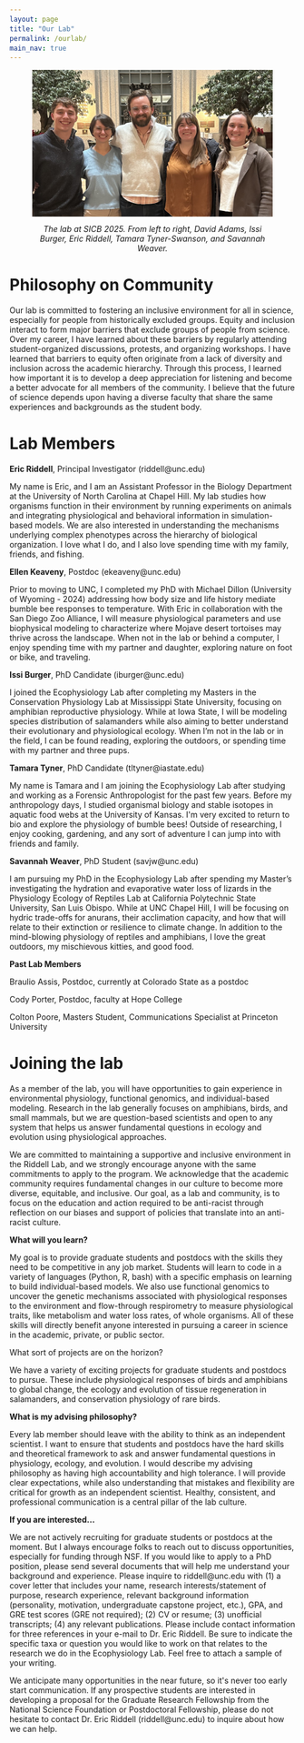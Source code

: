```yaml
---
layout: page
title: "Our Lab"
permalink: /ourlab/
main_nav: true
---
```


<figure style="text-align:center;">
  <img src="/assets/IMG_2118.jpg" alt="Descriptive Alt Text" style="max-width:100%; height:auto;">
  <figcaption style="font-style:italic; margin-top:10px;">The lab at SICB 2025. From left to right, David Adams, Issi Burger, Eric Riddell, Tamara Tyner-Swanson, and Savannah Weaver.</figcaption>
</figure>

<h1 id="Header">Philosophy on Community</h1>
<p>Our lab is committed to fostering an inclusive environment for all in science, especially for people from historically excluded groups.  Equity and inclusion interact to form major barriers that exclude groups of people from science.  Over my career, I have learned about these barriers by regularly attending student-organized discussions, protests, and organizing workshops. I have learned that barriers to equity often originate from a lack of diversity and inclusion across the academic hierarchy. Through this process, I learned how important it is to develop a deep appreciation for listening and become a better advocate for all members of the community. I believe that the future of science depends upon having a diverse faculty that share the same experiences and backgrounds as the student body.</p>

<h1 id="Header">Lab Members</h1>
<p><b>Eric Riddell</b>, Principal Investigator (riddell@unc.edu) </p>
<p>My name is Eric, and I am an Assistant Professor in the Biology Department at the University of North Carolina at Chapel Hill. My lab studies how organisms function in their environment by running experiments on animals and integrating physiological and behavioral information in simulation-based models. We are also interested in understanding the mechanisms underlying complex phenotypes across the hierarchy of biological organization. I love what I do, and I also love spending time with my family, friends, and fishing.</p>

<p><b>Ellen Keaveny</b>, Postdoc (ekeaveny@unc.edu)</p>
<p>Prior to moving to UNC, I completed my PhD with Michael Dillon (University of Wyoming - 2024) addressing how body size and life history mediate bumble bee responses to temperature. With Eric in collaboration with the San Diego Zoo Alliance, I will measure physiological parameters and use biophysical modeling to characterize where Mojave desert tortoises may thrive across the landscape. When not in the lab or behind a computer, I enjoy spending time with my partner and daughter, exploring nature on foot or bike, and traveling.</p>

<p><b>Issi Burger</b>, PhD Candidate (iburger@unc.edu) </p>
<p>I joined the Ecophysiology Lab after completing my Masters in the Conservation Physiology Lab at Mississippi State University, focusing on amphibian reproductive physiology. While at Iowa State, I will be modeling species distribution of salamanders while also aiming to better understand their evolutionary and physiological ecology. When I’m not in the lab or in the field, I can be found reading, exploring the outdoors, or spending time with my partner and three pups.</p>

<p><b>Tamara Tyner</b>, PhD Candidate (tltyner@iastate.edu)</p>
<p>My name is Tamara and I am joining the Ecophysiology Lab after studying and working as a Forensic Anthropologist for the past few years. Before my anthropology days, I studied organismal biology and stable isotopes in aquatic food webs at the University of Kansas. I'm very excited to return to bio and explore the physiology of bumble bees! Outside of researching, I enjoy cooking, gardening, and any sort of adventure I can jump into with friends and family.</p>

<p><b>Savannah Weaver</b>, PhD Student (savjw@unc.edu)</p>
<p>I am pursuing my PhD in the Ecophysiology Lab after spending my Master’s investigating the hydration and evaporative water loss of lizards in the Physiology Ecology of Reptiles Lab at California Polytechnic State University, San Luis Obispo. While at UNC Chapel Hill, I will be focusing on hydric trade-offs for anurans, their acclimation capacity, and how that will relate to their extinction or resilience to climate change. In addition to the mind-blowing physiology of reptiles and amphibians, I love the great outdoors, my mischievous kitties, and good food.<p>

<p><b>Past Lab Members</b></p>
<p>Braulio Assis, Postdoc, currently at Colorado State as a postdoc</p>
<p>Cody Porter, Postdoc, faculty at Hope College</p>
<p>Colton Poore, Masters Student, Communications Specialist at Princeton University</p>

<h1 id="Header">Joining the lab</h1>
<p>As a member of the lab, you will have opportunities to gain experience in environmental physiology, functional genomics, and individual-based modeling. Research in the lab generally focuses on amphibians, birds, and small mammals, but we are question-based scientists and open to any system that helps us answer fundamental questions in ecology and evolution using physiological approaches.</p>

<p>We are committed to maintaining a supportive and inclusive environment in the Riddell Lab, and we strongly encourage anyone with the same commitments to apply to the program. We acknowledge that the academic community requires fundamental changes in our culture to become more diverse, equitable, and inclusive. Our goal, as a lab and community, is to focus on the education and action required to be anti-racist through reflection on our biases and support of policies that translate into an anti-racist culture.</p>

<p><b>What will you learn?</b></p>
<p>My goal is to provide graduate students and postdocs with the skills they need to be competitive in any job market. Students will learn to code in a variety of languages (Python, R, bash) with a specific emphasis on learning to build individual-based models. We also use functional genomics to uncover the genetic mechanisms associated with physiological responses to the environment and flow-through respirometry to measure physiological traits, like metabolism and water loss rates, of whole organisms. All of these skills will directly benefit anyone interested in pursuing a career in science in the academic, private, or public sector.</p>

</p>What sort of projects are on the horizon?<p>
<p>We have a variety of exciting projects for graduate students and postdocs to pursue. These include physiological responses of birds and amphibians to global change, the ecology and evolution of tissue regeneration in salamanders, and conservation physiology of rare birds.</p>

<p><b>What is my advising philosophy?</b></p>
<p>Every lab member should leave with the ability to think as an independent scientist. I want to ensure that students and postdocs have the hard skills and theoretical framework to ask and answer fundamental questions in physiology, ecology, and evolution. I would describe my advising philosophy as having high accountability and high tolerance. I will provide clear expectations, while also understanding that mistakes and flexibility are critical for growth as an independent scientist. Healthy, consistent, and professional communication is a central pillar of the lab culture.</p>

<p><b>If you are interested...</b></p>
<p>We are not actively recruiting for graduate students or postdocs at the moment. But I always encourage folks to reach out to discuss opportunities, especially for funding through NSF. If you would like to apply to a PhD position, please send several documents that will help me understand your background and experience. Please inquire to riddell@unc.edu with (1) a cover letter that includes your name, research interests/statement of purpose, research experience, relevant background information (personality, motivation, undergraduate capstone project, etc.), GPA, and GRE test scores (GRE not required); (2) CV or resume; (3) unofficial transcripts; (4) any relevant publications. Please include contact information for three references in your e-mail to Dr. Eric Riddell. Be sure to indicate the specific taxa or question you would like to work on that relates to the research we do in the Ecophysiology Lab. Feel free to attach a sample of your writing.</p>

<p>We anticipate many opportunities in the near future, so it's never too early start communication. If any prospective students are interested in developing a proposal for the Graduate Research Fellowship from the National Science Foundation or Postdoctoral Fellowship, please do not hesitate to contact Dr. Eric Riddell (riddell@unc.edu) to inquire about how we can help.</p>
